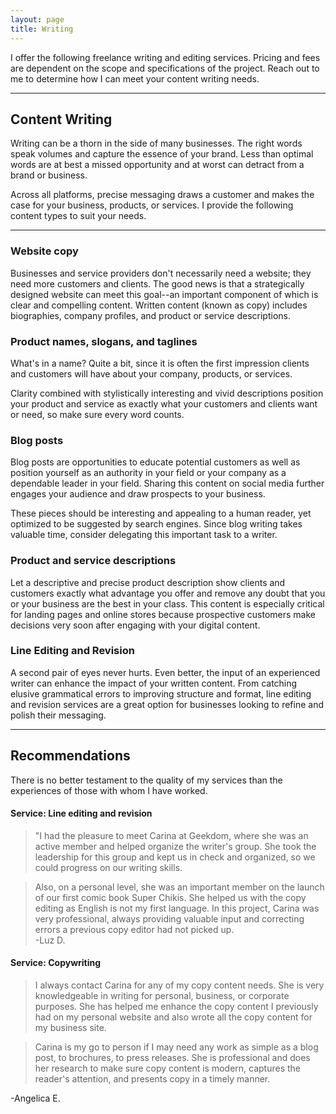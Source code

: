 ```yaml
---
layout: page
title: Writing
---
```



I offer the following freelance writing and editing services. Pricing and fees are dependent on the scope and specifications of the project. Reach out to me to determine how I can meet your content writing needs. 
* * * 

## Content Writing 


Writing can be a thorn in the side of many businesses.
The right words speak volumes and capture the essence of your brand. Less than optimal words are at best a missed opportunity and at worst can detract from a brand or business. 


Across all platforms, precise messaging draws a customer and makes the case for your business, products, or services. I provide the following content types to suit your needs. 

 
*** 
### Website copy

Businesses and service providers don't necessarily need a website; they need more customers and clients. The good news is that a strategically designed website can meet this goal--an important component of which is clear and compelling content.  Written content (known as copy) includes biographies, company profiles, and product or service descriptions. 


### Product names, slogans, and taglines

What's in a name? Quite a bit, since it is often the first impression clients and customers will have about your company, products, or services. 

Clarity combined with stylistically interesting and vivid descriptions position your product and service as exactly what your customers and clients want or need, so make sure every word counts.

### Blog posts

Blog posts are opportunities to educate potential customers as well as position yourself as an authority in your field or your company as a dependable leader in your field. Sharing this content on social media further engages your audience and draw prospects to your business. 

These pieces should be interesting and appealing to a human reader, yet optimized to be suggested by search engines. Since blog writing takes valuable time, consider delegating this important task to a writer.

### Product and service descriptions

Let a descriptive and precise product description show clients and customers exactly what advantage you offer and remove any doubt that you or your business are the best in your class. This content is especially critical for landing pages and online stores because prospective customers make decisions very soon after engaging with your digital content. 


### Line Editing and Revision

A second pair of eyes never hurts. Even better, the input of an experienced writer can enhance the impact of your written content. From catching elusive grammatical errors to improving structure and format, line editing and revision services are a great option for businesses looking to refine and polish their messaging. 


* * * 

## Recommendations

There is no better testament to the quality of my services than the experiences of those with whom I have worked.



#### Service: Line editing and revision


> "I had the pleasure to meet Carina at Geekdom, where she was an active member and helped organize the writer's group. She took the leadership for this group and kept us in check and organized, so we could progress on our writing skills.

>Also, on a personal level, she was an important member on the launch of our first comic book Super Chikis. She helped us with the copy editing as English is not my first language. In this project, Carina was very professional, always providing valuable input and correcting errors a previous copy editor had not picked up.  
-Luz D.


#### Service: Copywriting

<!--- In general, Carina is a very motivated and detail oriented team mate, where she will be a valuable asset in any team she joins." --->


> I always contact Carina for any of my copy content needs. She is very knowledgeable in writing for personal, business, or corporate purposes. She has helped me enhance the copy content I previously had on my personal website and also wrote all the copy content for my business site.   

>Carina is my go to person if I may need any work as simple as a blog post, to brochures, to press releases. She is professional and does her research to make sure copy content is modern, captures the reader's attention, and presents copy in a timely manner.  

-Angelica E.
